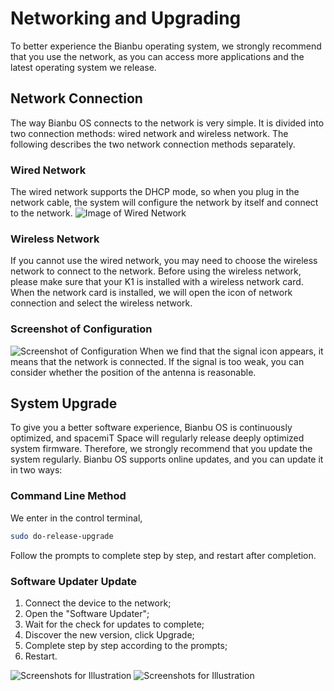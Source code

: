# Networking and Upgrading
To better experience the Bianbu operating system, we strongly recommend that you use the network, as you can access more applications and the latest operating system we release.
## Network Connection
The way Bianbu OS connects to the network is very simple. It is divided into two connection methods: wired network and wireless network. The following describes the two network connection methods separately.
### Wired Network
The wired network supports the DHCP mode, so when you plug in the network cable, the system will configure the network by itself and connect to the network.
![Image of Wired Network](/img/k1/os/eth.png)
### Wireless Network
If you cannot use the wired network, you may need to choose the wireless network to connect to the network. Before using the wireless network, please make sure that your K1 is installed with a wireless network card.
When the network card is installed, we will open the icon of network connection and select the wireless network.
### Screenshot of Configuration
![Screenshot of Configuration](/img/k1/os/wifi.png)
When we find that the signal icon appears, it means that the network is connected. If the signal is too weak, you can consider whether the position of the antenna is reasonable.
## System Upgrade
To give you a better software experience, Bianbu OS is continuously optimized, and spacemiT Space will regularly release deeply optimized system firmware. Therefore, we strongly recommend that you update the system regularly.
Bianbu OS supports online updates, and you can update it in two ways:
### Command Line Method
We enter in the control terminal,
```bash
sudo do-release-upgrade
```
Follow the prompts to complete step by step, and restart after completion.
### Software Updater Update
1. Connect the device to the network;
2. Open the "Software Updater";
3. Wait for the check for updates to complete;
4. Discover the new version, click Upgrade;
5. Complete step by step according to the prompts;
6. Restart.


![Screenshots for Illustration](/img/k1/os/package_update.png)
![Screenshots for Illustration](/img/k1/os/package_update1.png)